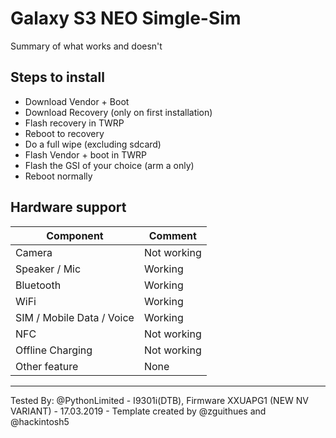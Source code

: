 # Galaxy S3 NEO Simgle-Sim

Summary of what works and doesn't

## Steps to install

* Download Vendor + Boot
* Download Recovery (only on first installation)
* Flash recovery in TWRP
* Reboot to recovery
* Do a full wipe (excluding sdcard)
* Flash Vendor + boot in TWRP
* Flash the GSI of your choice (arm a only)
* Reboot normally

## Hardware support

| Component                 |      Comment                                              |
|---------------------------|-----------------------------------------------------------|
| Camera                    | Not working                                                    |
| Speaker / Mic             | Working                                                    |
| Bluetooth                 | Working                                                    |
| WiFi                      | Working                                                    |
| SIM / Mobile Data / Voice | Working                                                    |
| NFC                       | Not working                                                    |
| Offline Charging          | Not working                                                    |
| Other feature             | None                                                    |
---

Tested By: @PythonLimited - I9301i(DTB), Firmware XXUAPG1 (NEW NV VARIANT) - 17.03.2019 - Template created by @zguithues and @hackintosh5